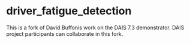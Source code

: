 # driver_fatigue_detection

This is a fork of David Buffonis work on the DAIS 7.3 demonstrator. DAIS project participants can collaborate in this fork.

